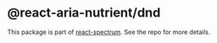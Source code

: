 # @react-aria-nutrient/dnd

This package is part of [react-spectrum](https://github.com/adobe/react-spectrum). See the repo for more details.
